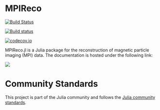 # MPIReco

[![Build Status](https://travis-ci.org/MagneticParticleImaging/MPIReco.jl.svg?branch=master)](https://travis-ci.org/MagneticParticleImaging/MPIReco.jl)

[![Build status](https://ci.appveyor.com/api/projects/status/vc0d2tt8bxdv3dnk/branch/master?svg=true)](https://ci.appveyor.com/project/tknopp/mpireco-jl/branch/master)

[![codecov.io](http://codecov.io/github/MagneticParticleImaging/MPIReco.jl/coverage.svg?branch=master)](http://codecov.io/github/MagneticParticleImaging/MPIReco.jl?branch=master)

MPIReco.jl is a Julia package for the reconstruction of magnetic particle imaging (MPI) data. The documentation is hosted under the following link:

[![](https://img.shields.io/badge/docs-latest-blue.svg)](https://magneticparticleimaging.github.io/MPIReco.jl/dev)

# Community Standards

This project is part of the Julia community and follows the [Julia community standards](https://julialang.org/community/standards/). 
